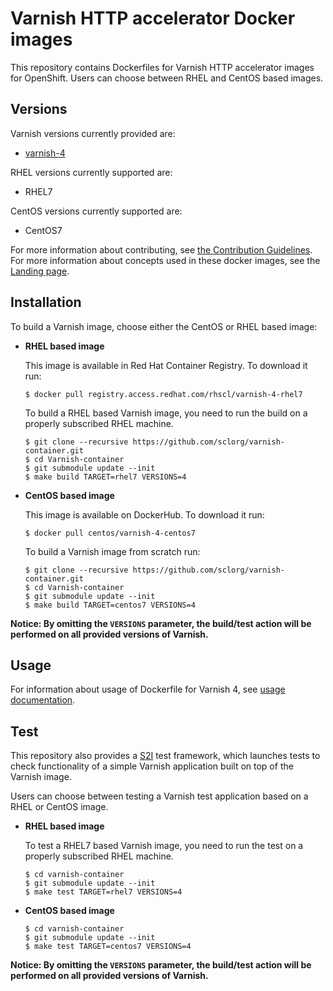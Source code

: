 Varnish HTTP accelerator Docker images
======================================

This repository contains Dockerfiles for Varnish HTTP accelerator images for OpenShift.
Users can choose between RHEL and CentOS based images.


Versions
---------------
Varnish versions currently provided are:
* [varnish-4](4)

RHEL versions currently supported are:
* RHEL7

CentOS versions currently supported are:
* CentOS7

For more information about contributing, see
[the Contribution Guidelines](https://github.com/sclorg/welcome/blob/master/contribution.md).
For more information about concepts used in these docker images, see the
[Landing page](https://github.com/sclorg/welcome).


Installation
---------------
To build a Varnish image, choose either the CentOS or RHEL based image:
*  **RHEL based image**

    This image is available in Red Hat Container Registry. To download it run:

    ```
    $ docker pull registry.access.redhat.com/rhscl/varnish-4-rhel7
    ```

    To build a RHEL based Varnish image, you need to run the build on a properly
    subscribed RHEL machine.

    ```
    $ git clone --recursive https://github.com/sclorg/varnish-container.git
    $ cd Varnish-container
    $ git submodule update --init
    $ make build TARGET=rhel7 VERSIONS=4
    ```

*  **CentOS based image**

    This image is available on DockerHub. To download it run:

    ```
    $ docker pull centos/varnish-4-centos7
    ```

    To build a Varnish image from scratch run:

    ```
    $ git clone --recursive https://github.com/sclorg/varnish-container.git
    $ cd Varnish-container
    $ git submodule update --init
    $ make build TARGET=centos7 VERSIONS=4
    ```

**Notice: By omitting the `VERSIONS` parameter, the build/test action will be performed
on all provided versions of Varnish.**


Usage
---------------------------------

For information about usage of Dockerfile for Varnish 4,
see [usage documentation](4/README.md).

Test
---------------------
This repository also provides a [S2I](https://github.com/openshift/source-to-image) test framework,
which launches tests to check functionality of a simple Varnish application built on top of the Varnish image.

Users can choose between testing a Varnish test application based on a RHEL or CentOS image.

*  **RHEL based image**

    To test a RHEL7 based Varnish image, you need to run the test on a properly
    subscribed RHEL machine.

    ```
    $ cd varnish-container
    $ git submodule update --init
    $ make test TARGET=rhel7 VERSIONS=4
    ```

*  **CentOS based image**

    ```
    $ cd varnish-container
    $ git submodule update --init
    $ make test TARGET=centos7 VERSIONS=4
    ```

**Notice: By omitting the `VERSIONS` parameter, the build/test action will be performed
on all provided versions of Varnish.**
